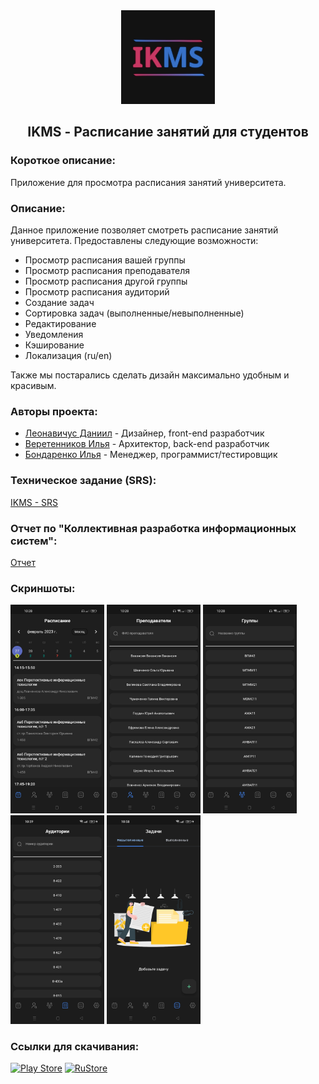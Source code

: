 <div align="center">
<img src="/assets/icons/icon.png" width="150"/>
<h2>IKMS - Расписание занятий для студентов</h2>
</div>

### Короткое описание:
Приложение для просмотра расписания занятий университета.

### Описание:
Данное приложение позволяет смотреть рaсписание занятий университета.
Предоставлены следующие возможности:
- Просмотр расписания вашей группы
- Просмотр расписания преподавателя
- Просмотр расписания другой группы
- Просмотр расписания аудиторий
- Создание задач
- Сортировка задач (выполненные/невыполненные)
- Редактирование
- Уведомления
- Кэширование
- Локализация (ru/en)

Также мы постарались сделать дизайн максимально удобным и красивым.

### Авторы проекта:

- [Леонавичус Даниил](https://github.com/Leonavichus) - Дизайнер, front-end разработчик
- [Веретенников Илья](https://github.com/glpnk) - Архитектор, back-end разработчик
- [Бондаренко Илья](https://github.com/MolunSIB) - Менеджер, программист/тестировщик

### Техническое задание (SRS):
[IKMS - SRS](https://docs.google.com/document/d/10sqhghdV3PXTvH0ubZMiPuQtnyDth4-Inlv4X9XUygI/edit?usp=sharing) 

### Отчет по "Коллективная разработка информационных систем":
[Отчет](https://docs.google.com/document/d/1SonMYUt5z4BSxxgztD57X3-lMTR5QTtIgK2n1lfCqKk/edit)

### Скриншоты:
<img src="/readme/1.jpg" width="150"/> <img src="/readme/2.jpg" width="150"/> <img src="/readme/3.jpg" width="150"/> <img src="/readme/4.jpg" width="150"/> <img src="/readme/5.jpg" width="150"/>

### Ссылки для скачивания: 
[![Play Store](https://img.shields.io/badge/Google_Play-414141?style=for-the-badge&logo=google-play&logoColor=white)](https://play.google.com/store/apps/details?id=io.github.DarkMooNight.IKMS) 
[![RuStore](https://img.shields.io/badge/RuStore-blue?style=for-the-badge&logo=vk&logoColor=white)](https://apps.rustore.ru/app/io.github.DarkMooNight.IKMS) 
